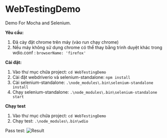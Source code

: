 # WebTestingDemo
Demo For Mocha and Selenium.

**Yêu cầu:**

 1. Đã cày đặt chrome trên máy (vào run chạy chrome)
 2. Nếu máy không sử dụng chrome có thể thay bằng trình duyệt khác trong wdio.conf : `browserName: 'firefox'`

**Cài đặt:**

 1.  Vào thư mục chứa project: 
 `cd WebTestingDemo`
 2.  Cài đặt webdriverio và selenium-standalone: 
 `npm install`
 3.  Cài selenium-standalone:
	 `.\node_modules\.bin\selenium-standalone install`
 4. Chạy selenium-standalone:
	 `.\node_modules\.bin\selenium-standalone start` 
	 

**Chạy test**

1.	Vào thư mục chứa project: 
`cd WebTestingDemo`
2. Chạy test:
`.\node_modules\.bin\wdio`

Pass test:
![Result](http://2.pik.vn/2016b978dc4b-1e97-45dc-9a4b-be9c8e286958.png)